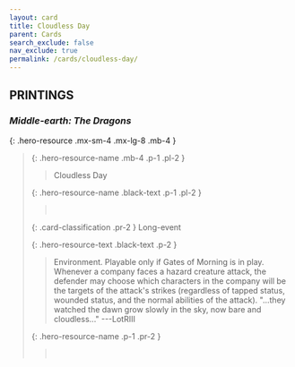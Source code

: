 ```yaml
---
layout: card
title: Cloudless Day
parent: Cards
search_exclude: false
nav_exclude: true
permalink: /cards/cloudless-day/
---
```


## PRINTINGS


### _Middle-earth: The Dragons_

{: .hero-resource .mx-sm-4 .mx-lg-8 .mb-4 }
> {: .hero-resource-name .mb-4 .p-1 .pl-2 }
> > <div class="card-mp"></div>
> > <div class="card-name">Cloudless Day</div>
>
> {: .hero-resource-name .black-text .p-1 .pl-2 }
> > &nbsp;
>
> {: .card-classification .pr-2 }
> Long-event
>
> {: .hero-resource-text .black-text .p-2 }
> > Environment. Playable only if Gates of Morning is in play. Whenever a company faces a hazard creature attack, the defender may choose which characters in the company will be the targets of the attack's strikes (regardless of tapped status, wounded status, and the normal abilities of the attack).   "...they watched the dawn grow slowly in the sky, now bare and cloudless..."  ---LotRIII 
> 
> {: .hero-resource-name .p-1 .pr-2 }
> > <div class="card-shield"></div>
> > <div class="card-corruption">&nbsp;</div>
